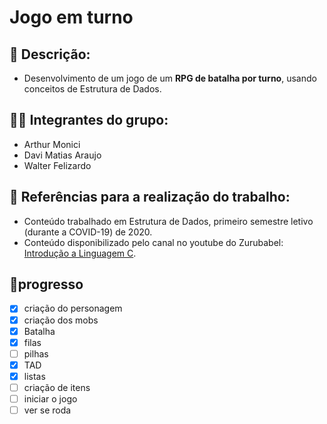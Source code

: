 # Jogo em turno

## 📃 Descrição:

-   Desenvolvimento de um jogo de um **RPG de batalha por turno**, usando conceitos de Estrutura de Dados.

## 👨‍💻 Integrantes do grupo:

-   Arthur Monici
-   Davi Matias Araujo
-   Walter Felizardo

## 🔎 Referências para a realização do trabalho:

-   Conteúdo trabalhado em Estrutura de Dados, primeiro semestre letivo (durante a COVID-19) de 2020.
-   Conteúdo disponibilizado pelo canal no youtube do Zurubabel: [Introdução a Linguagem C](https://www.youtube.com/playlist?list=PL4OAe-tL47sZaHoNOFzW4Nu2cDYIZ4EmQ).

## 📌progresso

-   [x] criação do personagem
-   [x] criação dos mobs
-   [x] Batalha
-   [x] filas
-   [ ] pilhas
-   [x] TAD
-   [x] listas
-   [ ] criação de itens
-   [ ] iniciar o jogo
-   [ ] ver se roda
